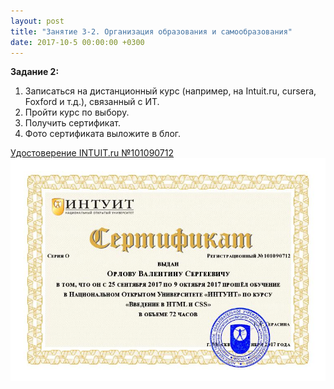```yaml
---
layout: post
title: "Занятие 3-2. Организация образования и самообразования"
date: 2017-10-5 00:00:00 +0300
---
```


**Задание 2:**
1. Записаться на дистанционный курс (например, на Intuit.ru, cursera, Foxford и т.д.), связанный с ИТ.
2. Пройти  курс по выбору.
3. Получить сертификат.
4. Фото сертификата выложите в блог.

[Удостоверение INTUIT.ru №101090712](http://www.intuit.ru/verifydiplomas/101090712)
![Удостоверение INTUIT.ru №101090712](/Nekommerch-2-1090712-ORF.jpg)
